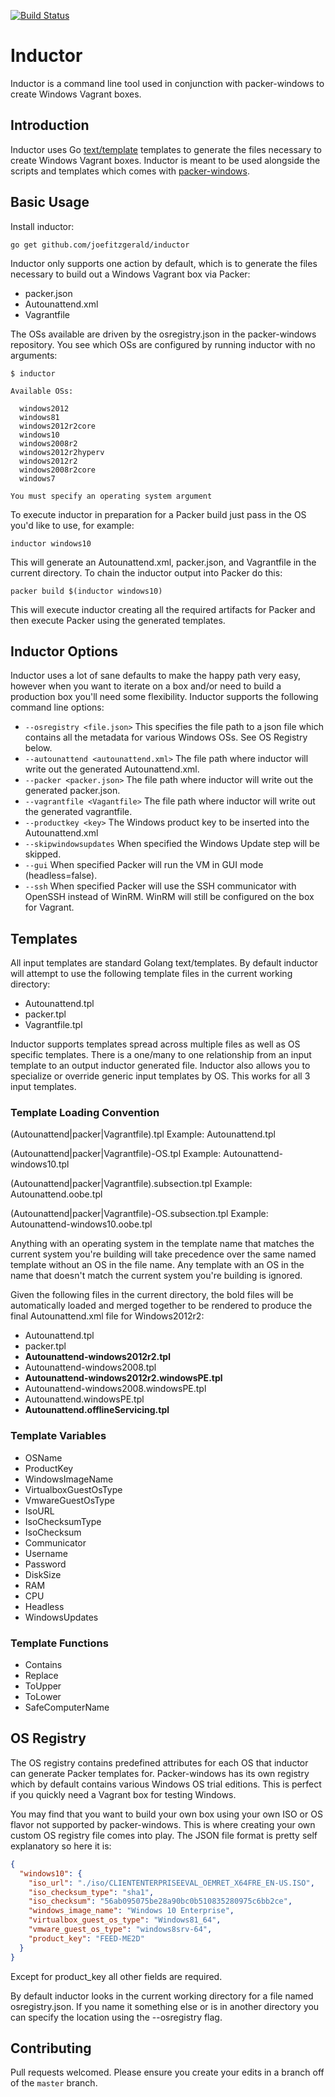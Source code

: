 [![Build Status](https://travis-ci.org/joefitzgerald/inductor.svg?branch=master)](https://travis-ci.org/joefitzgerald/inductor)

# Inductor

Inductor is a command line tool used in conjunction with packer-windows to
create Windows Vagrant boxes.

## Introduction

Inductor uses Go [text/template](http://golang.org/pkg/text/template/) templates
to generate the files necessary to create Windows Vagrant boxes. Inductor is
meant to be used alongside the scripts and templates which comes with
[packer-windows](https://github.com/joefitzgerald/packer-windows).

## Basic Usage

Install inductor:

`go get github.com/joefitzgerald/inductor`

Inductor only supports one action by default, which is to generate the files
necessary to build out a Windows Vagrant box via Packer:

- packer.json
- Autounattend.xml
- Vagrantfile

The OSs available are driven by the osregistry.json in the packer-windows
repository. You see which OSs are configured by running inductor with no
arguments:

```
$ inductor

Available OSs:

  windows2012
  windows81
  windows2012r2core
  windows10
  windows2008r2
  windows2012r2hyperv
  windows2012r2
  windows2008r2core
  windows7

You must specify an operating system argument
```

To execute inductor in preparation for a Packer build just pass in the OS you'd
like to use, for example:

```
inductor windows10
```

This will generate an Autounattend.xml, packer.json, and Vagrantfile in the
current directory. To chain the inductor output into Packer do this:

```
packer build $(inductor windows10)
```

This will execute inductor creating all the required artifacts for Packer and
then execute Packer using the generated templates.

## Inductor Options

Inductor uses a lot of sane defaults to make the happy path very easy,
however when you want to iterate on a box and/or need to build a production box
you'll need some flexibility. Inductor supports the following command line
options:

- `--osregistry <file.json>` This specifies the file path to a json file which
contains all the metadata for various Windows OSs. See OS Registry below.
- `--autounattend <autounattend.xml>` The file path where inductor will write
out the generated Autounattend.xml.
- `--packer <packer.json>` The file path where inductor will write out the
generated packer.json.
- `--vagrantfile <Vagantfile>` The file path where inductor will write out the
generated vagrantfile.
- `--productkey <key>` The Windows product key to be inserted into the
Autounattend.xml
- `--skipwindowsupdates` When specified the Windows Update step will be skipped.
- `--gui` When specified Packer will run the VM in GUI mode (headless=false).
- `--ssh` When specified Packer will use the SSH communicator with OpenSSH
instead of WinRM. WinRM will still be configured on the box for Vagrant.

## Templates

All input templates are standard Golang text/templates. By default inductor will
attempt to use the following template files in the current working directory:

- Autounattend.tpl
- packer.tpl
- Vagrantfile.tpl

Inductor supports templates spread across multiple files as well as OS specific
templates. There is a one/many to one relationship from an input template to an
output inductor generated file. Inductor also allows you to specialize or
override generic input templates by OS. This works for all 3 input templates.

### Template Loading Convention

(Autounattend|packer|Vagrantfile).tpl
Example: Autounattend.tpl

(Autounattend|packer|Vagrantfile)-OS.tpl
Example: Autounattend-windows10.tpl

(Autounattend|packer|Vagrantfile).subsection.tpl
Example: Autounattend.oobe.tpl

(Autounattend|packer|Vagrantfile)-OS.subsection.tpl
Example: Autounattend-windows10.oobe.tpl

Anything with an operating system in the template name that matches the
current system you're building will take precedence over the same named template
without an OS in the file name. Any template with an OS in the name that
doesn't match the current system you're building is ignored.

Given the following files in the current directory, the bold files will be
automatically loaded and merged together to be rendered to produce the final
Autounattend.xml file for Windows2012r2:

- Autounattend.tpl
- packer.tpl
- __Autounattend-windows2012r2.tpl__
- Autounattend-windows2008.tpl
- __Autounattend-windows2012r2.windowsPE.tpl__
- Autounattend-windows2008.windowsPE.tpl
- Autounattend.windowsPE.tpl
- __Autounattend.offlineServicing.tpl__

### Template Variables
- OSName
-	ProductKey
- WindowsImageName
-	VirtualboxGuestOsType
-	VmwareGuestOsType
-	IsoURL
-	IsoChecksumType
-	IsoChecksum
-	Communicator
-	Username
-	Password
-	DiskSize
-	RAM
-	CPU
-	Headless
-	WindowsUpdates

### Template Functions
- Contains
- Replace
- ToUpper
- ToLower
- SafeComputerName

## OS Registry

The OS registry contains predefined attributes for each OS that inductor can
generate Packer templates for. Packer-windows has its own registry which by
default contains various Windows OS trial editions. This is perfect if you
quickly need a Vagrant box for testing Windows.

You may find that you want to build your own box using your own ISO or OS flavor
not supported by packer-windows. This is where creating your own custom OS
registry file comes into play. The JSON file format is pretty self explanatory
so here it is:

```json
{
  "windows10": {
    "iso_url": "./iso/CLIENTENTERPRISEEVAL_OEMRET_X64FRE_EN-US.ISO",
    "iso_checksum_type": "sha1",
    "iso_checksum": "56ab095075be28a90bc0b510835280975c6bb2ce",
    "windows_image_name": "Windows 10 Enterprise",
    "virtualbox_guest_os_type": "Windows81_64",
    "vmware_guest_os_type": "windows8srv-64",
    "product_key": "FEED-ME2D"
  }
}
```

Except for product_key all other fields are required.

By default inductor looks in the current working directory for a file named
osregistry.json. If you name it something else or is in another directory
you can specify the location using the --osregistry flag.

## Contributing

Pull requests welcomed. Please ensure you create your edits in a branch off of
the `master` branch.
